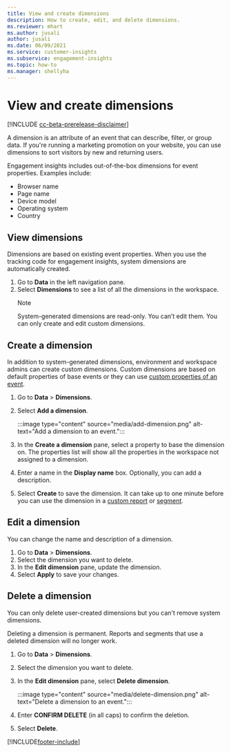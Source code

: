 ```yaml
---
title: View and create dimensions
description: How to create, edit, and delete dimensions.
ms.reviewer: mhart
ms.author: jusali
author: jusali
ms.date: 06/09/2021
ms.service: customer-insights
ms.subservice: engagement-insights 
ms.topic: how-to
ms.manager: shellyha 
---
```


# View and create dimensions

[!INCLUDE [cc-beta-prerelease-disclaimer](includes/cc-beta-prerelease-disclaimer.md)]

A dimension is an attribute of an event that can describe, filter, or group data. If you're running a marketing promotion on your website, you can use dimensions to sort visitors by new and returning users.  

Engagement insights includes out-of-the-box dimensions for event properties. Examples include:

- Browser name
- Page name
- Device model
- Operating system
- Country

## View dimensions

Dimensions are based on existing event properties. When you use the tracking code for engagement insights, system dimensions are automatically created.

1. Go to **Data** in the left navigation pane. 
1. Select **Dimensions** to see a list of all the dimensions in the workspace. 
   > [!NOTE]
   > System-generated dimensions are read-only. You can’t edit them. You can only create and edit custom dimensions.

## Create a dimension

In addition to system-generated dimensions, environment and workspace admins can create custom dimensions. Custom dimensions are based on default properties of base events or they can use [custom properties of an event](advanced-SDK-implementation.md).

1. Go to **Data** > **Dimensions**.
1. Select **Add a dimension**.

   :::image type="content" source="media/add-dimension.png" alt-text="Add a dimension to an event.":::

1. In the **Create a dimension** pane, select a property to base the dimension on. The properties list will show all the properties in the workspace not assigned to a dimension.
1. Enter a name in the **Display name** box. Optionally, you can add a description.
1. Select **Create** to save the dimension. It can take up to one minute before you can use the dimension in a [custom report](custom-reports.md) or [segment](segments.md). 

## Edit a dimension

You can change the name and description of a dimension.

1. Go to **Data** > **Dimensions**.
1. Select the dimension you want to delete.
1. In the **Edit dimension** pane, update the dimension.
1. Select **Apply** to save your changes.

## Delete a dimension

You can only delete user-created dimensions but you can't remove system dimensions.

Deleting a dimension is permanent. Reports and segments that use a deleted dimension will no longer work. 

1. Go to **Data** > **Dimensions**.
1. Select the dimension you want to delete.
1. In the **Edit dimension** pane, select **Delete dimension**.

   :::image type="content" source="media/delete-dimension.png" alt-text="Delete a dimension to an event.":::

1. Enter **CONFIRM DELETE** (in all caps) to confirm the deletion. 
1. Select **Delete**.

[!INCLUDE[footer-include](../includes/footer-banner.md)]
